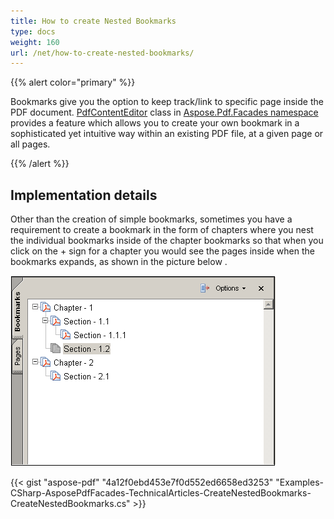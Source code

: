 ```yaml
---
title: How to create Nested Bookmarks
type: docs
weight: 160
url: /net/how-to-create-nested-bookmarks/
---
```


{{% alert color="primary" %}} 

Bookmarks give you the option to keep track/link to specific page inside the PDF document. [PdfContentEditor](http://www.aspose.com/api/net/pdf/aspose.pdf.facades/PdfContentEditor) class in [Aspose.Pdf.Facades namespace](https://docs-qa.aspose.com/display/pdftemp/Aspose.Pdf.Facades+namespace) provides a feature which allows you to create your own bookmark in a sophisticated yet intuitive way within an existing PDF file, at a given page or all pages.

{{% /alert %}} 
## **Implementation details**
Other than the creation of simple bookmarks, sometimes you have a requirement to create a bookmark in the form of chapters where you nest the individual bookmarks inside of the chapter bookmarks so that when you click on the + sign for a chapter you would see the pages inside when the bookmarks expands, as shown in the picture below . 

![todo:image_alt_text](how-to-create-nested-bookmarks_1.png)



{{< gist "aspose-pdf" "4a12f0ebd453e7f0d552ed6658ed3253" "Examples-CSharp-AsposePdfFacades-TechnicalArticles-CreateNestedBookmarks-CreateNestedBookmarks.cs" >}}
